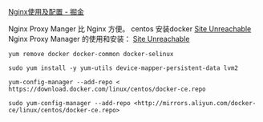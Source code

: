[Nginx使用及配置 - 掘金](https://juejin.cn/post/6898200676611358733)

Nginx Proxy Manger 比 Nginx 方便。
centos 安装docker [Site Unreachable](https://blog.fanjunyang.zone/archives/docker-install)
Nginx Proxy Manager 的使用和安装： [Site Unreachable](https://blog.fanjunyang.zone/archives/nginx-proxy-manager)

```
yum remove docker docker-common docker-selinux  
  
sudo yum install -y yum-utils device-mapper-persistent-data lvm2  
  
yum-config-manager --add-repo < https://download.docker.com/linux/centos/docker-ce.repo  
  
sudo yum-config-manager --add-repo <http://mirrors.aliyun.com/docker-ce/linux/centos/docker-ce.repo>  
```
  
